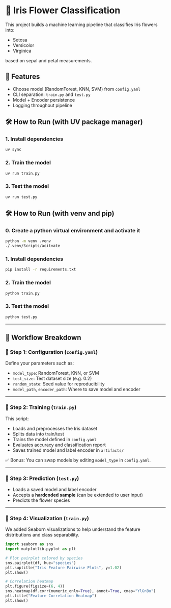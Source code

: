 # 🌼 Iris Flower Classification

This project builds a machine learning pipeline that classifies Iris flowers into:

-   Setosa
-   Versicolor
-   Virginica

based on sepal and petal measurements.

## 🔧 Features

-   Choose model (RandomForest, KNN, SVM) from `config.yaml`
-   CLI separation: `train.py` and `test.py`
-   Model + Encoder persistence
-   Logging throughout pipeline

## 🛠 How to Run (with UV package manager)

### 1. Install dependencies

```bash
uv sync
```

### 2. Train the model

```bash
uv run train.py
```

### 3. Test the model

```bash
uv run test.py
```

## 🛠 How to Run (with venv and pip)

### 0. Create a python virtual environment and activate it

```bash
python -m venv .venv
./.venv/Scripts/acitvate
```

### 1. Install dependencies

```bash
pip install -r requirements.txt
```

### 2. Train the model

```bash
python train.py
```

### 3. Test the model

```bash
python test.py
```

---

## 🔄 Workflow Breakdown

### 🔹 Step 1: Configuration (`config.yaml`)

Define your parameters such as:

-   `model_type`: RandomForest, KNN, or SVM
-   `test_size`: Test dataset size (e.g. 0.2)
-   `random_state`: Seed value for reproducibility
-   `model_path`, `encoder_path`: Where to save model and encoder

---

### 🔹 Step 2: Training (`train.py`)

This script:

-   Loads and preprocesses the Iris dataset
-   Splits data into train/test
-   Trains the model defined in `config.yaml`
-   Evaluates accuracy and classification report
-   Saves trained model and label encoder in `artifacts/`

✅ Bonus: You can swap models by editing `model_type` in `config.yaml`.

---

### 🔹 Step 3: Prediction (`test.py`)

-   Loads a saved model and label encoder
-   Accepts a **hardcoded sample** (can be extended to user input)
-   Predicts the flower species

---

### 🔹 Step 4: Visualization (`train.py`)

We added Seaborn visualizations to help understand the feature distributions and class separability.

```python
import seaborn as sns
import matplotlib.pyplot as plt

# Plot pairplot colored by species
sns.pairplot(df, hue="species")
plt.suptitle("Iris Feature Pairwise Plots", y=1.02)
plt.show()

# Correlation heatmap
plt.figure(figsize=(6, 4))
sns.heatmap(df.corr(numeric_only=True), annot=True, cmap="YlGnBu")
plt.title("Feature Correlation Heatmap")
plt.show()

```
